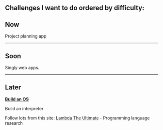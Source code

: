 ## Challenges I want to do ordered by difficulty:

## Now

Project planning app

---

## Soon

Singly web apps.

---

## Later

[**Build an OS**](https://www.gitbook.com/book/samypesse/how-to-create-an-operating-system/details)

Build an interpreter

Follow lots from this site: [Lambda The Ultimate](http://lambda-the-ultimate.org/) - Programming language research

